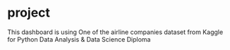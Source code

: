 # project
This dashboard is using One of the airline companies dataset from Kaggle for Python Data Analysis &amp; Data Science Diploma
